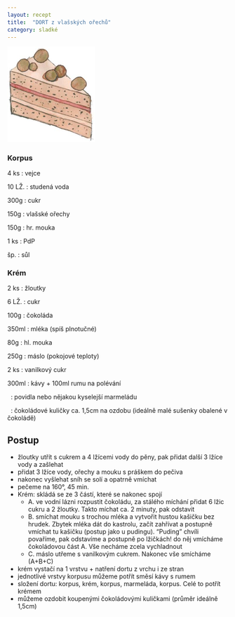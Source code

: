 ```yaml
---
layout: recept
title:  "DORT z vlašských ořechů"
category: sladké
---
```


<img src="/assets/img/dort_vlasske_orechy.jpg" alt="Dort s vlašskými ořechy" width="200px" class="takhletomavypadat"/>

<div class="ingredience" markdown="1">

### Korpus

4 ks
: vejce

10 LŽ.
: studená voda

300g
: cukr

150g
: vlašské ořechy

150g
: hr. mouka

1 ks
: PdP

šp.
: sůl

### Krém
2 ks
: žloutky

6 LŽ.
: cukr

100g
: čokoláda

350ml
: mléka (spíš plnotučné)

80g
: hl. mouka

250g
: máslo (pokojové teploty)

2 ks
: vanilkový cukr

300ml
: kávy + 100ml rumu na polévání

&nbsp;
: povidla nebo nějakou kyselejší marmeládu

&nbsp;
: čokoládové kuličky ca. 1,5cm na ozdobu (ideálně malé sušenky obalené v čokoládě)

</div>

## Postup

<div class="postup" markdown="1">

- žloutky utřít s cukrem a 4 lžícemi vody do pěny, pak přidat další 3 lžíce vody a zašlehat
- přidat 3 lžíce vody, ořechy a mouku s práškem do pečiva
- nakonec vyšlehat sníh se solí a opatrně vmíchat
- pečeme na 160°, 45 min. 
- Krém: skládá se ze 3 částí, které se nakonec spojí
  * A. ve vodní lázni rozpustit čokoládu, za stálého míchání přidat 6 lžic cukru a 2 žloutky. Takto míchat ca. 2 minuty, pak odstavit
  * B. smíchat mouku s trochou mléka a vytvořit hustou kašičku bez hrudek. Zbytek mléka dát do kastrolu, začít zahřívat a postupně vmíchat tu kašičku (postup jako u pudingu). “Puding” chvíli povaříme, pak odstavíme a postupně po lžičkách! do něj vmícháme čokoládovou část A. Vše necháme zcela vychladnout
  * C. máslo utřeme s vanilkovým cukrem. Nakonec vše smícháme (A+B+C)
- krém vystačí na 1 vrstvu + natření dortu z vrchu i ze stran
- jednotlivé vrstvy korpusu můžeme potřít směsí kávy s rumem
- složení dortu: korpus, krém, korpus, marmeláda, korpus. Celé to potřít krémem
- můžeme ozdobit koupenými čokoládovými kuličkami (průměr ideálně 1,5cm)

</div>
